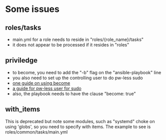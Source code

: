 # Some issues

## roles/tasks
* main.yml for a role needs to reside in "roles/{role_name}/tasks"
* it does not appear to be processed if it resides in "roles"

## priviledge
* to become, you need to add the "-b" flag on the "ansible-playbook" line
* you also need to set up the controlling user to do pw-less sudo
* [one guide on using become](https://stackoverflow.com/questions/56233250/how-can-i-install-package-on-client-machine-using-ansible)
* [a guide for pw-less user for sudo](https://serverfault.com/questions/160581/how-to-setup-passwordless-sudo-on-linux)
* also, the playbook needs to have the clause "become: true"

## with_items

This is deprecated but note some modules, such as "systemd" choke on using 'globs', so you need to specify with items. The example to see is roles/common/tasks/main.yml